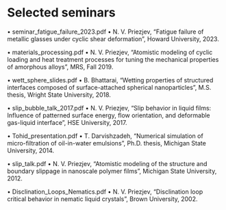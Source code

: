 # Selected seminars 

•	seminar_fatigue_failure_2023.pdf
•	N. V. Priezjev, “Fatigue failure of metallic glasses under cyclic shear deformation”, Howard University, 2023.

•	materials_processing.pdf
•	N. V. Priezjev, “Atomistic modeling of cyclic loading and heat treatment processes for tuning the mechanical properties of amorphous alloys”, MRS, Fall 2019.

•	wett_sphere_slides.pdf
•	B. Bhattarai, “Wetting properties of structured interfaces composed of surface-attached spherical nanoparticles”, M.S. thesis, Wright State University, 2018.

•	slip_bubble_talk_2017.pdf
•	N. V. Priezjev, “Slip behavior in liquid films: Influence of patterned surface energy, flow orientation, and deformable gas-liquid interface”, HSE University, 2017.

•	Tohid_presentation.pdf
•	T. Darvishzadeh, “Numerical simulation of micro-filtration of oil-in-water emulsions”, Ph.D. thesis, Michigan State University, 2014.

•	slip_talk.pdf
•	N. V. Priezjev, “Atomistic modeling of the structure and boundary slippage in nanoscale polymer films”, Michigan State University, 2012.

•	Disclination_Loops_Nematics.pdf
•	N. V. Priezjev, “Disclination loop critical behavior in nematic liquid crystals”, Brown University, 2002.


